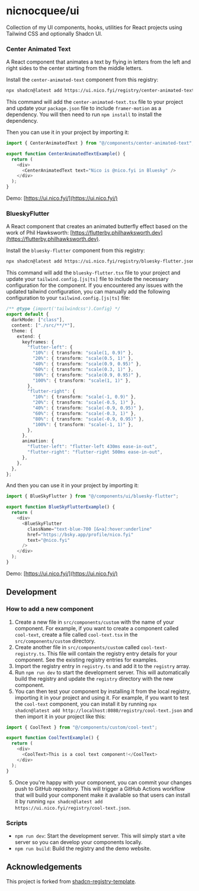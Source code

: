 # nicnocquee/ui

Collection of my UI components, hooks, utilities for React projects using Tailwind CSS and optionally Shadcn UI.

### Center Animated Text

A React component that animates a text by flying in letters from the left and right sides to the center starting from the middle letters.

Install the `center-animated-text` component from this registry:

```bash
npx shadcn@latest add https://ui.nico.fyi/registry/center-animated-text.json
```

This command will add the `center-animated-text.tsx` file to your project and update your `package.json` file to include `framer-motion` as a dependency. You will then need to run `npm install` to install the dependency.

Then you can use it in your project by importing it:

```typescript
import { CenterAnimatedText } from "@/components/center-animated-text";

export function CenterAnimatedTextExample() {
  return (
    <div>
      <CenterAnimatedText text="Nico is @nico.fyi in Bluesky" />
    </div>
  );
}
```

Demo: [https://ui.nico.fyi/](https://ui.nico.fyi/)

### BlueskyFlutter

A React component that creates an animated butterfly effect based on the work of Phil Hawksworth: [https://flutterby.philhawksworth.dev](https://flutterby.philhawksworth.dev).

Install the `bluesky-flutter` component from this registry:

```bash
npx shadcn@latest add https://ui.nico.fyi/registry/bluesky-flutter.json
```

This command will add the `bluesky-flutter.tsx` file to your project and update your `tailwind.config.[js|ts]` file to include the necessary configuration for the component. If you encountered any issues with the updated tailwind configuration, you can manually add the following configuration to your `tailwind.config.[js|ts]` file:

```typescript
/** @type {import('tailwindcss').Config} */
export default {
  darkMode: ["class"],
  content: ["./src/**/*"],
  theme: {
    extend: {
      keyframes: {
        "flutter-left": {
          "10%": { transform: "scale(1, 0.9)" },
          "20%": { transform: "scale(0.5, 1)" },
          "40%": { transform: "scale(0.9, 0.95)" },
          "60%": { transform: "scale(0.3, 1)" },
          "80%": { transform: "scale(0.9, 0.95)" },
          "100%": { transform: "scale(1, 1)" },
        },
        "flutter-right": {
          "10%": { transform: "scale(-1, 0.9)" },
          "20%": { transform: "scale(-0.5, 1)" },
          "40%": { transform: "scale(-0.9, 0.95)" },
          "60%": { transform: "scale(-0.3, 1)" },
          "80%": { transform: "scale(-0.9, 0.95)" },
          "100%": { transform: "scale(-1, 1)" },
        },
      },
      animation: {
        "flutter-left": "flutter-left 430ms ease-in-out",
        "flutter-right": "flutter-right 500ms ease-in-out",
      },
    },
  },
};
```

And then you can use it in your project by importing it:

```typescript
import { BlueSkyFlutter } from "@/components/ui/bluesky-flutter";

export function BlueSkyFlutterExample() {
  return (
    <div>
      <BlueSkyFlutter
        className="text-blue-700 [&>a]:hover:underline"
        href="https://bsky.app/profile/nico.fyi"
        text="@nico.fyi"
      />
    </div>
  );
}
```

Demo: [https://ui.nico.fyi/](https://ui.nico.fyi/)

## Development

### How to add a new component

1. Create a new file in `src/components/custom` with the name of your component. For example, if you want to create a component called `cool-text`, create a file called `cool-text.tsx` in the `src/components/custom` directory.
2. Create another file in `src/components/custom` called `cool-text-registry.ts`. This file will contain the registry entry details for your component. See the existing registry entries for examples.
3. Import the registry entry in `registry.ts` and add it to the `registry` array.
4. Run `npm run dev` to start the development server. This will automatically build the registry and update the `registry` directory with the new component.
5. You can then test your component by installing it from the local registry, importing it in your project and using it. For example, if you want to test the `cool-text` component, you can install it by running `npx shadcn@latest add http://localhost:8080/registry/cool-text.json` and then import it in your project like this:

```typescript
import { CoolText } from "@/components/custom/cool-text";

export function CoolTextExample() {
  return (
    <div>
      <CoolText>This is a cool text component!</CoolText>
    </div>
  );
}
```

5. Once you're happy with your component, you can commit your changes push to GitHub repository. This will trigger a GitHub Actions workflow that will build your component make it available so that users can install it by running `npx shadcn@latest add https://ui.nico.fyi/registry/cool-text.json`.

### Scripts

- `npm run dev`: Start the development server. This will simply start a vite server so you can develop your components locally.
- `npm run build`: Build the registry and the demo website.

## Acknowledgements

This project is forked from [shadcn-registry-template](https://github.com/vantezzen/shadcn-registry-template).
